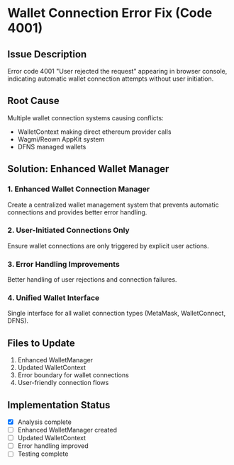 # Wallet Connection Error Fix (Code 4001)

## Issue Description
Error code 4001 "User rejected the request" appearing in browser console, indicating automatic wallet connection attempts without user initiation.

## Root Cause
Multiple wallet connection systems causing conflicts:
- WalletContext making direct ethereum provider calls
- Wagmi/Reown AppKit system
- DFNS managed wallets

## Solution: Enhanced Wallet Manager

### 1. Enhanced Wallet Connection Manager
Create a centralized wallet management system that prevents automatic connections and provides better error handling.

### 2. User-Initiated Connections Only
Ensure wallet connections are only triggered by explicit user actions.

### 3. Error Handling Improvements
Better handling of user rejections and connection failures.

### 4. Unified Wallet Interface
Single interface for all wallet connection types (MetaMask, WalletConnect, DFNS).

## Files to Update
1. Enhanced WalletManager
2. Updated WalletContext
3. Error boundary for wallet connections
4. User-friendly connection flows

## Implementation Status
- [x] Analysis complete
- [ ] Enhanced WalletManager created
- [ ] Updated WalletContext
- [ ] Error handling improved
- [ ] Testing complete
